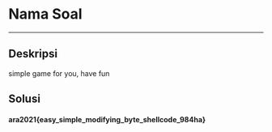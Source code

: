 # Nama Soal
---
## Deskripsi
simple game for you, have fun
## Solusi

#### ara2021{easy_simple_modifying_byte_shellcode_984ha}
